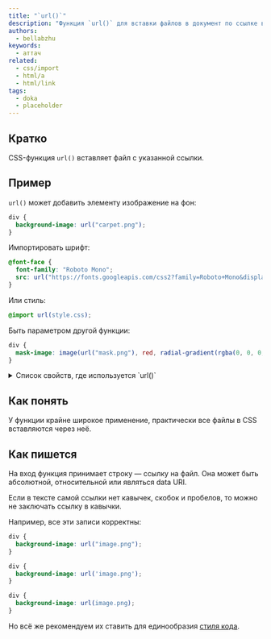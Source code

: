 ```yaml
---
title: "`url()`"
description: "Функция `url()` для вставки файлов в документ по ссылке в CSS."
authors:
  - bellabzhu
keywords:
  - аттач
related:
  - css/import
  - html/a
  - html/link
tags:
  - doka
  - placeholder
---
```


## Кратко

CSS-функция `url()` вставляет файл с указанной ссылки.

## Пример

`url()` может добавить элементу изображение на фон:

```css
div {
  background-image: url("carpet.png");
}
```

Импортировать шрифт:

```css
@font-face {
  font-family: "Roboto Mono";
  src: url("https://fonts.googleapis.com/css2?family=Roboto+Mono&display=swap");
}
```

Или стиль:

```css
@import url(style.css);
```

Быть параметром другой функции:

```css
div {
  mask-image: image(url("mask.png"), red, radial-gradient(rgba(0, 0, 0, 1.0), transparent));
}
```

<details>
  <summary>Список свойств, где используется `url()`</summary>

  - `background`;
  - `background-image`;
  - `border`;
  - `border-image`;
  - `border-image-source`;
  - `content`;
  - `cursor`;
  - `filter`;
  - `list-style`;
  - `list-style-image`;
  - `mask`;
  - `mask-image`;
  - `offset-path`;
  - `src` как часть `@font-face`;
  - `@counter-style`;

</details>

## Как понять

У функции крайне широкое применение, практически все файлы в CSS вставляются через неё.

## Как пишется

На вход функция принимает строку — ссылку на файл. Она может быть абсолютной, относительной или являться data URI.

Если в тексте самой ссылки нет кавычек, скобок и пробелов, то можно не заключать ссылку в кавычки.

Например, все эти записи корректны:

```css
div {
  background-image: url("image.png");
}
```

```css
div {
  background-image: url('image.png');
}
```

```css
div {
  background-image: url(image.png);
}
```

Но всё же рекомендуем их ставить для единообразия [стиля кода](/js/code-style/).
